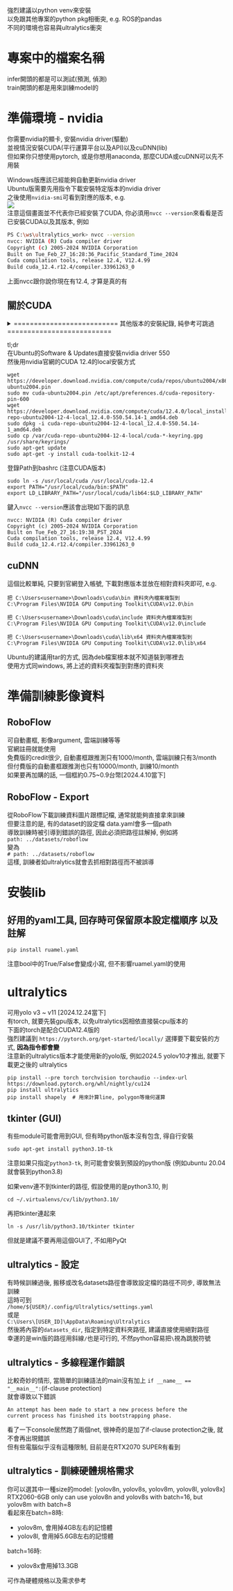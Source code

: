 強烈建議以python venv來安裝  
以免跟其他專案的python pkg相衝突, e.g. ROS的pandas  
不同的環境也容易與ultralytics衝突  

# 專案中的檔案名稱
infer開頭的都是可以測試(預測, 偵測)  
train開頭的都是用來訓練model的  

# 準備環境 - nvidia
你需要nvidia的顯卡, 安裝nvidia driver(驅動)  
並視情況安裝CUDA(平行運算平台以及API)以及cuDNN(lib)  
但如果你只想使用pytorch, 或是你想用anaconda, 那麼CUDA或cuDNN可以先不用裝  

Windows版應該已經能夠自動更新nvidia driver  
Ubuntu版需要先用指令下載安裝特定版本的nvidia driver  
之後使用`nvidia-smi`可看到對應的版本, e.g.  
![](./assets/nvidia_cuda.png)  
注意這個畫面並不代表你已經安裝了CUDA, 你必須用`nvcc --version`來看看是否已安裝CUDA以及其版本, 例如  
```bash
PS C:\ws\ultralytics_work> nvcc --version
nvcc: NVIDIA (R) Cuda compiler driver
Copyright (c) 2005-2024 NVIDIA Corporation
Built on Tue_Feb_27_16:28:36_Pacific_Standard_Time_2024
Cuda compilation tools, release 12.4, V12.4.99
Build cuda_12.4.r12.4/compiler.33961263_0
```
上面nvcc跟你說你現在有12.4, 才算是真的有  

## 關於CUDA
<details>
<summary>========================== 其他版本的安裝紀錄, 純參考可跳過 ==========================</summary>
[2024.4.3] 紀錄, 主要是driver 470->550的步驟, 可跳過  <br>
google看看有沒有較新的安裝方式, 畢竟網路上兩年前的安裝方式已經不能用了, 且ppa(Personal Package Archives)容易加入錯誤的路徑, 導致apt update都會出現ERR (例如NO_PUBKEY A4B469963BF863CC)  <br>
即便是官網的network安裝方式, 似乎也沒有針對舊的CUDA版本做路徑更新, 例如key的版本  <br>
注意不要安裝這個版本  <br>

~~`sudo apt install nvidia-cuda-toolkit`~~

因為這個版本只有CUDA 10.1版, 如下  
```
nvcc: NVIDIA (R) Cuda compiler driver
Copyright (c) 2005-2019 NVIDIA Corporation
Built on Sun_Jul_28_19:07:16_PDT_2019
Cuda compilation tools, release 10.1, V10.1.243
```

以下是直接用指令安裝local版, 似乎是可使用的  
```
wget https://developer.download.nvidia.com/compute/cuda/repos/ubuntu2004/x86_64/cuda-ubuntu2004.pin
sudo mv cuda-ubuntu2004.pin /etc/apt/preferences.d/cuda-repository-pin-600
wget https://developer.download.nvidia.com/compute/cuda/11.4.4/local_installers/cuda-repo-ubuntu2004-11-4-local_11.4.4-470.82.01-1_amd64.deb
sudo dpkg -i cuda-repo-ubuntu2004-11-4-local_11.4.4-470.82.01-1_amd64.deb
sudo apt-key add /var/cuda-repo-ubuntu2004-11-4-local/7fa2af80.pub
sudo apt-get update
sudo apt-get -y install cuda
```
但我的ubuntu在apt install安裝時秀出了需要更高級的CUDA版本, 所以只好裝更新的CUDA  
```
The following packages have unmet dependencies:
 cuda : Depends: cuda-12-4 (>= 12.4.0) but it is not going to be installed
E: Unable to correct problems, you have held broken packages.
```

以下是ubuntu 20.04安裝CUDA 12.4版  
```
wget https://developer.download.nvidia.com/compute/cuda/repos/ubuntu2004/x86_64/cuda-ubuntu2004.pin
sudo mv cuda-ubuntu2004.pin /etc/apt/preferences.d/cuda-repository-pin-600
wget https://developer.download.nvidia.com/compute/cuda/12.4.0/local_installers/cuda-repo-ubuntu2004-12-4-local_12.4.0-550.54.14-1_amd64.deb
sudo dpkg -i cuda-repo-ubuntu2004-12-4-local_12.4.0-550.54.14-1_amd64.deb
sudo cp /var/cuda-repo-ubuntu2004-12-4-local/cuda-*-keyring.gpg /usr/share/keyrings/
sudo apt-get update
sudo apt-get -y install cuda-toolkit-12-4
```
但系統感覺怪怪的<br>
只好直接升級nvidia driver 470->550  
```
sudo ubuntu-drivers list
sudo ubuntu-drivers install nvidia:525
```
指令無法安裝, 只好用Software & Updates來裝  
![](./assets/nvidia_driver.png)  

然後搭配上述的CUDA 12.4  <br>
但Path沒有幫忙設定, 所以自行加上  <br>
```
export PATH="/usr/local/cuda-12.4/bin:$PATH"
export LD_LIBRARY_PATH="/usr/local/cuda-12.4/lib64:$LD_LIBRARY_PATH"
sudo ln -s /usr/local/cuda /usr/local/cuda-12.4
```
建議加在bashrc, 開terminal都會自動加上  <br>

之後你鍵入`nvcc --version`應該會出現如下面的訊息  <br>
```
nvcc: NVIDIA (R) Cuda compiler driver
Copyright (c) 2005-2024 NVIDIA Corporation
Built on Tue_Feb_27_16:19:38_PST_2024
Cuda compilation tools, release 12.4, V12.4.99
Build cuda_12.4.r12.4/compiler.33961263_0
```
nvidia的軟體安裝本身就是一場災難  
==================^其他版本的安裝紀錄==================<br>
</details>

tl;dr  
在Ubuntu的Software & Updates直接安裝nvidia driver 550  
然後用nvidia官網的CUDA 12.4的local安裝方式  
```
wget https://developer.download.nvidia.com/compute/cuda/repos/ubuntu2004/x86_64/cuda-ubuntu2004.pin
sudo mv cuda-ubuntu2004.pin /etc/apt/preferences.d/cuda-repository-pin-600
wget https://developer.download.nvidia.com/compute/cuda/12.4.0/local_installers/cuda-repo-ubuntu2004-12-4-local_12.4.0-550.54.14-1_amd64.deb
sudo dpkg -i cuda-repo-ubuntu2004-12-4-local_12.4.0-550.54.14-1_amd64.deb
sudo cp /var/cuda-repo-ubuntu2004-12-4-local/cuda-*-keyring.gpg /usr/share/keyrings/
sudo apt-get update
sudo apt-get -y install cuda-toolkit-12-4
```
登錄Path到bashrc (注意CUDA版本)  
```
sudo ln -s /usr/local/cuda /usr/local/cuda-12.4
export PATH="/usr/local/cuda/bin:$PATH"
export LD_LIBRARY_PATH="/usr/local/cuda/lib64:$LD_LIBRARY_PATH"
```
鍵入`nvcc --version`應該會出現如下面的訊息  
```
nvcc: NVIDIA (R) Cuda compiler driver
Copyright (c) 2005-2024 NVIDIA Corporation
Built on Tue_Feb_27_16:19:38_PST_2024
Cuda compilation tools, release 12.4, V12.4.99
Build cuda_12.4.r12.4/compiler.33961263_0
```

## cuDNN
這個比較單純, 只要到官網登入帳號, 下載對應版本並放在相對資料夾即可, e.g.  
```
把 C:\Users<username>\Downloads\cuda\bin 資料夾內檔案複製到
C:\Program Files\NVIDIA GPU Computing Toolkit\CUDA\v12.0\bin

把 C:\Users<username>\Downloads\cuda\include 資料夾內檔案複製到
C:\Program Files\NVIDIA GPU Computing Toolkit\CUDA\v12.0\include

把 C:\Users<username>\Downloads\cuda\lib\x64 資料夾內檔案複製到
C:\Program Files\NVIDIA GPU Computing Toolkit\CUDA\v12.0\lib\x64
```
Ubuntu的建議用tar的方式, 因為deb檔案根本就不知道裝到哪裡去  
使用方式同windows, 將上述的資料夾複製到對應的資料夾  

# 準備訓練影像資料
## RoboFlow
可自動畫框, 影像argument, 雲端訓練等等  
官網註冊就能使用  
免費版的credit很少, 自動畫框跟推測只有1000/month, 雲端訓練只有3/month   
但付費版的自動畫框跟推測也只有10000/month, 訓練10/month  
如果要再加購的話, 一個框約0.75~0.9台幣[2024.4.10當下]  

## RoboFlow - Export
從RoboFlow下載訓練資料圖片跟標記檔, 通常就能夠直接拿來訓練  
但要注意的是, 有的dataset的設定檔 data.yaml會多一個path  
導致訓練時被引導到錯誤的路徑, 因此必須把路徑註解掉, 例如將  
`path: ../datasets/roboflow`  
變為  
`# path: ../datasets/roboflow`  
這樣, 訓練者如ultralytics就會去抓相對路徑而不被誤導

# 安裝lib
## 好用的yaml工具, 回存時可保留原本設定檔順序 以及註解
```
pip install ruamel.yaml
```
注意bool中的True/False會變成小寫, 但不影響ruamel.yaml的使用

# ultralytics
可用yolo v3 ~ v11 [2024.12.24當下]  
有torch, 就要先裝gpu版本, 以免ultralytics因相依直接裝cpu版本的  
下面的torch是配合CUDA12.4版的  
強烈建議到 `https://pytorch.org/get-started/locally/` 選擇要下載安裝的方式, **因為指令都會變**  
注意新的ultralytics版本才能使用新的yolo版, 例如2024.5 yolov10才推出, 就要下載更之後的 ultralytics  
```
pip install --pre torch torchvision torchaudio --index-url https://download.pytorch.org/whl/nightly/cu124
pip install ultralytics
pip install shapely  # 用來計算line, polygon等幾何運算
```

## tkinter (GUI)
有些module可能會用到GUI, 但有時python版本沒有包含, 得自行安裝
```
sudo apt-get install python3.10-tk
```
注意如果只指定`python3-tk`, 則可能會安裝到預設的python版 (例如ubuntu 20.04就會裝到python3.8)

如果venv連不到tkinter的路徑, 假設使用的是python3.10, 則
```
cd ~/.virtualenvs/cv/lib/python3.10/
```
再把tkinter連起來
```
ln -s /usr/lib/python3.10/tkinter tkinter
```
但就是建議不要再用這個GUI了, 不如用PyQt  

## ultralytics - 設定
有時候訓練過後, 搬移或改名datasets路徑會導致設定檔的路徑不同步, 導致無法訓練  
這時可到  
`/home/${USER}/.config/Ultralytics/settings.yaml`  
或是  
`C:\Users\[USER_ID]\AppData\Roaming\Ultralytics`  
然後將內容的`datasets_dir`, 指定到特定資料夾路徑, 建議直接使用絕對路徑  
幸運的是win版的路徑用斜線`/`也是可行的, 不然python容易把`\`視為跳脫符號

## ultralytics - 多線程運作錯誤
比較奇妙的情形, 當簡單的訓練語法的main沒有加上 `if __name__ == "__main__":`(if-clause protection)  
就會導致以下錯誤  
```
An attempt has been made to start a new process before the
current process has finished its bootstrapping phase.
```
看了一下console居然跑了兩個net, 很神奇的是加了if-clause protection之後, 就不會再出現錯誤  
但有些電腦似乎沒有這種限制, 目前是在RTX2070 SUPER有看到  

## ultralytics - 訓練硬體規格需求
你可以選其中一種size的model: [yolov8n, yolov8s, yolov8m, yolov8l, yolov8x]  
RTX2060-6GB only can use yolov8n and yolov8s with batch=16, but yolov8m with batch=8  
看起來在batch=8時:  
 - yolov8m, 會用掉4GB左右的記憶體    
 - yolov8l, 會用掉5.6GB左右的記憶體  

batch=16時:  
 - yolov8x會用掉13.3GB  

可作為硬體規格以及需求參考
